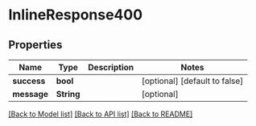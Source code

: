 # InlineResponse400

## Properties

Name | Type | Description | Notes
------------ | ------------- | ------------- | -------------
**success** | **bool** |  | [optional] [default to false]
**message** | **String** |  | [optional] 

[[Back to Model list]](../README.md#documentation-for-models) [[Back to API list]](../README.md#documentation-for-api-endpoints) [[Back to README]](../README.md)


